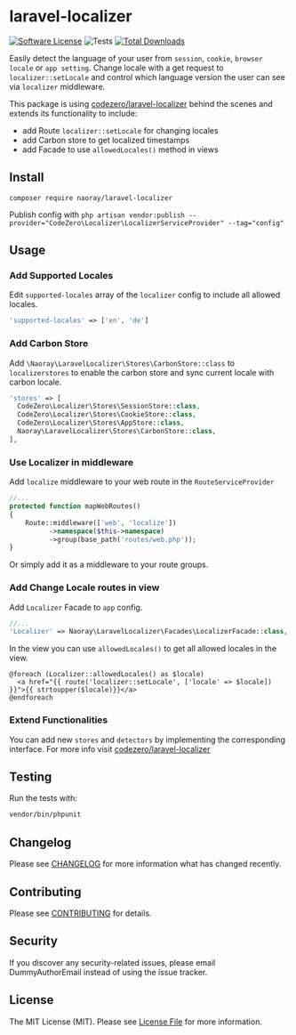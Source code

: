# laravel-localizer

[![Software License](https://img.shields.io/badge/license-MIT-brightgreen.svg?style=flat-square)](LICENSE.md)
![Tests](https://github.com/naoray/laravel-localizer/workflows/Run%20Tests%20-%20Current/badge.svg?branch=master)
[![Total Downloads](https://img.shields.io/packagist/dt/naoray/laravel-localizer.svg?style=flat-square)](https://packagist.org/packages/naoray/laravel-localizer)

Easily detect the language of your user from `session`, `cookie`, `browser locale` or `app setting`. Change locale with a get request to `localizer::setLocale` and control which language version the user can see via `localizer` middleware.

This package is using [codezero/laravel-localizer](https://github.com/codezero-be/laravel-localizer) behind the scenes and extends its functionality to include:
- add Route `localizer::setLocale` for changing locales
- add Carbon store to get localized timestamps
- add Facade to use `allowedLocales()` method in views

## Install
`composer require naoray/laravel-localizer`

Publish config with `php artisan vendor:publish --provider="CodeZero\Localizer\LocalizerServiceProvider" --tag="config"`

## Usage
### Add Supported Locales
Edit `supported-locales` array of the `localizer` config to include all allowed locales.

```php
'supported-locales' => ['en', 'de']
```

### Add Carbon Store
Add `\Naoray\LaravelLocalizer\Stores\CarbonStore::class` to `localizerstores` to enable the carbon store and sync current locale with carbon locale.

```php
'stores' => [
  CodeZero\Localizer\Stores\SessionStore::class,
  CodeZero\Localizer\Stores\CookieStore::class,
  CodeZero\Localizer\Stores\AppStore::class,
  Naoray\LaravelLocalizer\Stores\CarbonStore::class,
],
```

### Use Localizer in middleware
Add `localize` middleware to your web route in the `RouteServiceProvider`

```php
//...
protected function mapWebRoutes()
{
    Route::middleware(['web', 'localize'])
          ->namespace($this->namespace)
          ->group(base_path('routes/web.php'));
}
```

Or simply add it as a middleware to your route groups.

### Add Change Locale routes in view
Add `Localizer` Facade to `app` config.

```php
//...
'Localizer' => Naoray\LaravelLocalizer\Facades\LocalizerFacade::class,
```

In the view you can use `allowedLocales()` to get all allowed locales in the view.

```blade
@foreach (Localizer::allowedLocales() as $locale)
  <a href="{{ route('localizer::setLocale', ['locale' => $locale]) }}">{{ strtoupper($locale)}}</a>
@endforeach
```

### Extend Functionalities
You can add new `stores` and `detectors` by implementing the corresponding interface. For more info visit [codezero/laravel-localizer](https://github.com/codezero-be/laravel-localizer#drivers)

## Testing
Run the tests with:

``` bash
vendor/bin/phpunit
```

## Changelog
Please see [CHANGELOG](CHANGELOG.md) for more information what has changed recently.

## Contributing
Please see [CONTRIBUTING](CONTRIBUTING.md) for details.

## Security
If you discover any security-related issues, please email DummyAuthorEmail instead of using the issue tracker.

## License
The MIT License (MIT). Please see [License File](/LICENSE.md) for more information.
